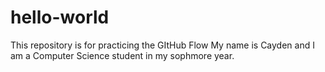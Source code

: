 # hello-world
This repository is for practicing the GItHub Flow
My name is Cayden and I am a Computer Science student in my sophmore year.
